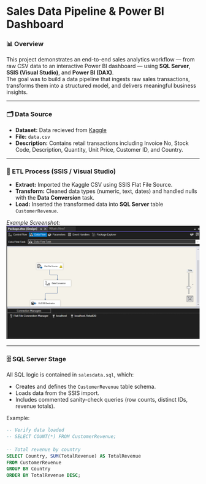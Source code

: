 # Sales Data Pipeline & Power BI Dashboard

### 📊 Overview
This project demonstrates an end-to-end sales analytics workflow — from raw CSV data to an interactive Power BI dashboard — using **SQL Server**, **SSIS (Visual Studio)**, and **Power BI (DAX)**.  
The goal was to build a data pipeline that ingests raw sales transactions, transforms them into a structured model, and delivers meaningful business insights.

---

### 🗂️ Data Source
- **Dataset:** Data recieved from [Kaggle](https://www.kaggle.com/) 
- **File:** `data.csv`  
- **Description:** Contains retail transactions including Invoice No, Stock Code, Description, Quantity, Unit Price, Customer ID, and Country.

---

### 🔧 ETL Process (SSIS / Visual Studio)
- **Extract:** Imported the Kaggle CSV using SSIS Flat File Source.  
- **Transform:** Cleaned data types (numeric, text, dates) and handled nulls with the **Data Conversion** task.  
- **Load:** Inserted the transformed data into **SQL Server** table `CustomerRevenue`.

*Example Screenshot:*  
![ETL Package](Screenshot%202025-10-04%20191423.png)

---

### 🗄️ SQL Server Stage
All SQL logic is contained in `salesdata.sql`, which:
- Creates and defines the `CustomerRevenue` table schema.  
- Loads data from the SSIS import.  
- Includes commented sanity-check queries (row counts, distinct IDs, revenue totals).  

Example:
```sql
-- Verify data loaded
-- SELECT COUNT(*) FROM CustomerRevenue;

-- Total revenue by country
SELECT Country, SUM(TotalRevenue) AS TotalRevenue
FROM CustomerRevenue
GROUP BY Country
ORDER BY TotalRevenue DESC;
